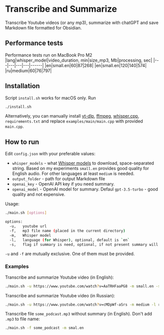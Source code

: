 # Transcribe and Summarize

Transcribe Youtube videos (or any mp3), summarize with chatGPT and save Markdown file formatted for Obsidian.

## Performance tests
Performance tests run on MacBook Pro M2
|lang|whisper_model|video_duration, min|size_mp3, Mb|processing, sec|
|---|---|---|---|------|
|en|small.en|60|87|268|
|en|small.en|120|140|574|
|ru|medium|60|76|797|

## Installation
Script `install.sh` works for macOS only. Run
```bash
./install.sh
```

Alternatively, you can manually install [yt-dlp](https://github.com/yt-dlp/yt-dlp), [ffmpeg](https://ffmpeg.org/), [whisper.cpp](https://github.com/ggerganov/whisper.cpp), `requirements.txt` and replace `examples/main/main.cpp` with provided `main.cpp`.


## How to run
Edit `config.json` with your preferable values:

- `whisper_models` - what [Whisper models](https://github.com/ggerganov/whisper.cpp#more-audio-samples) to download, space-separated string. Based on my experiments `small.en` provides good quality for English audio. For other languages at least `medium` is needed.
- `output_folder` - path for output Markdown file
- `openai_key` - OpenAI API key if you need summary.
- `openai_model` - OpenAI model for summary. Defaul `gpt-3.5-turbo` - good quality and not expensive.

Usage:
```bash
./main.sh [options]

options:
  -u,   youtube url
  -f,   mp3 file name (placed in the current directory)
  -m,   Whisper model
  -l,   language (for Whisper), optional, default is `en`
  -s,   flag if summary is need, optional, if not present summary will not be done
```

`-u` and `-f` are mutually exclusive. One of them must be provided.

### Examples

Transcribe and summarize Youtube video (in English):
```bash
./main.sh -u https://www.youtube.com/watch?v=AaTRHFaaPG8 -m small.en -s
```

Transcribe and summarize Youtube video (in Russian):
```bash
./main.sh -u https://www.youtube.com/watch?v=cMDpWf-aSrs -m medium -l ru -s
```

Transcribe file `some_podcast.mp3` without summary (in English). Don't add `.mp3` to file name:
```bash
./main.sh -f some_podcast -m smal.en
```